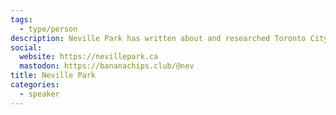 ```yaml
---
tags:
  - type/person
description: Neville Park has written about and researched Toronto City Council for Torontoist, Matt Elliott's City Hall Watcher, The Local, and on hir own blog. An avid livetweeter, ze joined Twitter in 2007 and Mastodon in 2016. Aside from politics, hir other great passions are arachnology, cell phone macrophotography, cycling, and naps.
social:
  website: https://nevillepark.ca
  mastodon: https://bananachips.club/@nev
title: Neville Park
categories:
  - speaker
---
```

